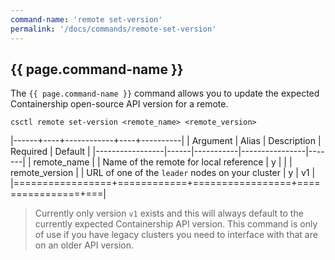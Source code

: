```yaml
---
command-name: 'remote set-version'
permalink: '/docs/commands/remote-set-version'
---
```


<h2> {{ page.command-name }} </h2>

The `{{ page.command-name }}` command allows you to update the expected Containership open-source API version
for a remote.

`csctl remote set-version <remote_name> <remote_version>`

|------+----+------------+----+----------|
| Argument | Alias | Description | Required | Default |
|-----------------|------|-----------|----------------|-------|
| remote_name | | Name of the remote for local reference | y | |
| remote_version | | URL of one of the `leader` nodes on your cluster | y | v1 |
|=================+============+=================+================+===|

> Currently only version `v1` exists and this will always default to the currently expected Containership API version. This command
is only of use if you have legacy clusters you need to interface with that are on an older API version.
